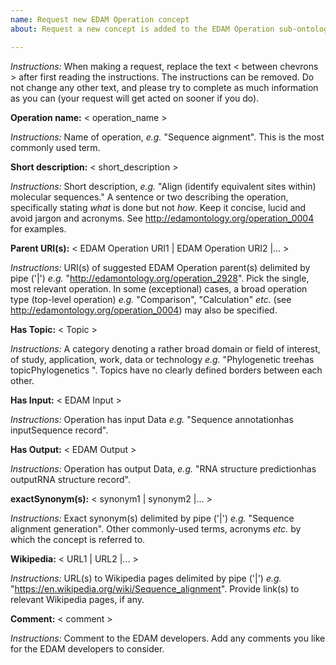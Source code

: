 ```yaml
---
name: Request new EDAM Operation concept
about: Request a new concept is added to the EDAM Operation sub-ontology.

---
```


*Instructions:* When making a request, replace the text < between chevrons > after first reading the instructions.  The instructions can be removed. Do not change any other text, and please try to complete as much information as you can (your request will get acted on sooner if you do).



**Operation name:**  < operation_name >

*Instructions:*  Name of operation, *e.g.* "Sequence aignment".  This is the most commonly used term.  



**Short description:** < short_description >

*Instructions:* Short description, *e.g.* "Align (identify equivalent sites within) molecular sequences." A sentence or two describing the operation, specifically stating *what* is done but not *how*. Keep it concise, lucid and avoid jargon and acronyms. See http://edamontology.org/operation_0004 for examples.



**Parent URI(s):** < EDAM Operation URI1 | EDAM Operation URI2 |... >

*Instructions:* URI(s) of suggested EDAM Operation parent(s) delimited by pipe ('|') *e.g.* "http://edamontology.org/operation_2928".  Pick the single, most relevant operation. In some (exceptional) cases, a broad operation type (top-level operation) *e.g.* "Comparison", "Calculation" *etc.* (see http://edamontology.org/operation_0004) may also be specified.


**Has Topic:** < Topic >

*Instructions:* A category denoting a rather broad domain or field of interest, of study, application, work, data or technology *e.g.* "Phylogenetic treehas topicPhylogenetics ". Topics have no clearly defined borders between each other.



**Has Input:** < EDAM Input >

*Instructions:* Operation has input Data *e.g.* "Sequence annotationhas inputSequence record". 



**Has Output:** < EDAM Output >

*Instructions:* Operation has output Data, *e.g.* "RNA structure predictionhas outputRNA structure record". 



**exactSynonym(s):** < synonym1 | synonym2 |... >

*Instructions:* Exact synonym(s) delimited by pipe ('|') *e.g.* "Sequence alignment generation". Other commonly-used terms, acronyms *etc.* by which the concept is referred to.  




**Wikipedia:** < URL1 | URL2 |... >

*Instructions:* URL(s) to Wikipedia pages delimited by pipe ('|') *e.g.* "https://en.wikipedia.org/wiki/Sequence_alignment". Provide link(s) to relevant Wikipedia pages, if any.



**Comment:** < comment >

*Instructions:* Comment to the EDAM developers. Add any comments you like for the EDAM developers to consider.
